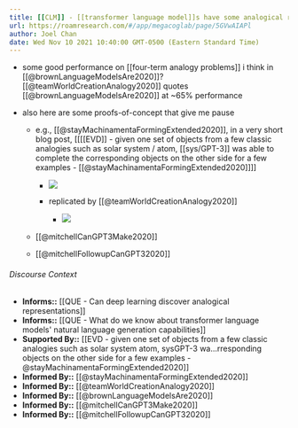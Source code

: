 ```yaml
---
title: [[CLM]] - [[transformer language model]]s have some analogical reasoning ability
url: https://roamresearch.com/#/app/megacoglab/page/5GVwAIAPl
author: Joel Chan
date: Wed Nov 10 2021 10:40:00 GMT-0500 (Eastern Standard Time)
---
```


- some good performance on [[four-term analogy problems]] i think in [[@brownLanguageModelsAre2020]]? [[@teamWorldCreationAnalogy2020]] quotes [[@brownLanguageModelsAre2020]] at ~65% performance
- also here are some proofs-of-concept that give me pause

    - e.g., [[@stayMachinamentaFormingExtended2020]], in a very short blog post, [[[[EVD]] - given one set of objects from a few classic analogies such as solar system / atom, [[sys/GPT-3]] was able to complete the corresponding objects on the other side for a few examples - [[@stayMachinamentaFormingExtended2020]]]]

        - ![](https://firebasestorage.googleapis.com/v0/b/firescript-577a2.appspot.com/o/imgs%2Fapp%2Fmegacoglab%2F4K_oQI--WG.png?alt=media&token=5032fb33-230f-4984-a8a2-5893bef8ed58)

        - replicated by [[@teamWorldCreationAnalogy2020]]

            - ![](https://firebasestorage.googleapis.com/v0/b/firescript-577a2.appspot.com/o/imgs%2Fapp%2Fmegacoglab%2FFteLleqIY3.png?alt=media&token=9b0fad37-cdc8-4119-be2c-2f45509c4b5d)

    - [[@mitchellCanGPT3Make2020]]

    - [[@mitchellFollowupCanGPT32020]]

###### Discourse Context

- **Informs::** [[QUE - Can deep learning discover analogical representations]]
- **Informs::** [[QUE - What do we know about transformer language models' natural language generation capabilities]]
- **Supported By::** [[EVD - given one set of objects from a few classic analogies such as solar system  atom, sysGPT-3 wa...rresponding objects on the other side for a few examples - @stayMachinamentaFormingExtended2020]]
- **Informed By::** [[@stayMachinamentaFormingExtended2020]]
- **Informed By::** [[@teamWorldCreationAnalogy2020]]
- **Informed By::** [[@brownLanguageModelsAre2020]]
- **Informed By::** [[@mitchellCanGPT3Make2020]]
- **Informed By::** [[@mitchellFollowupCanGPT32020]]
